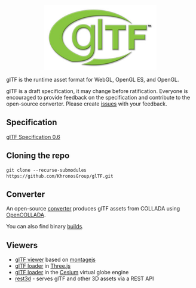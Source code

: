 <p align="center">
<img src="specification/figures/glTF_300.jpg" />
</p>

glTF is the runtime asset format for WebGL, OpenGL ES, and OpenGL.

glTF is a draft specification, it may change before ratification.  Everyone is encouraged to provide feedback on the specification and contribute to the open-source converter.  Please create [issues](https://github.com/KhronosGroup/glTF/issues) with your feedback.

## Specification  

[glTF Specification 0.6](https://github.com/KhronosGroup/glTF/blob/schema/specification/README.md)

## Cloning the repo
```
git clone --recurse-submodules https://github.com/KhronosGroup/glTF.git
```

## Converter

An open-source [converter](https://github.com/KhronosGroup/glTF/wiki/converter) produces glTF assets from COLLADA using [OpenCOLLADA](https://github.com/khronosGroup/OpenCOLLADA/).

You can also find binary [builds](https://github.com/KhronosGroup/glTF/wiki/Converter-builds).

## Viewers

* [glTF viewer](https://github.com/fabrobinet/glTF-webgl-viewer) based on [montagejs](https://github.com/montagejs/montage)
* [glTF loader](https://github.com/mrdoob/three.js/tree/master/examples/js/loaders/gltf) in [Three.js](http://threejs.org/)
* [glTF loader](http://cesiumjs.org/2014/03/03/Cesium-3D-Models-Tutorial/) in the [Cesium](http://cesiumjs.org/) virtual globe engine
* [rest3d](https://github.com/amd/rest3d) - serves glTF and other 3D assets via a REST API
